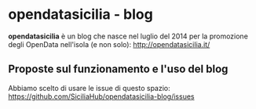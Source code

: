 # opendatasicilia - blog

**opendatasicilia** è un blog che nasce nel luglio del 2014 per la promozione degli OpenData nell'isola (e non solo): http://opendatasicilia.it/

## Proposte sul funzionamento e l'uso del blog

Abbiamo scelto di usare le issue di questo spazio: https://github.com/SiciliaHub/opendatasicilia-blog/issues
